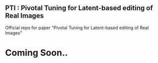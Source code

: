 ## PTI : Pivotal Tuning for Latent-based editing of Real Images
Official repo for paper "Pivotal Tuning for Latent-based editing of Real Images"

# Coming Soon..
